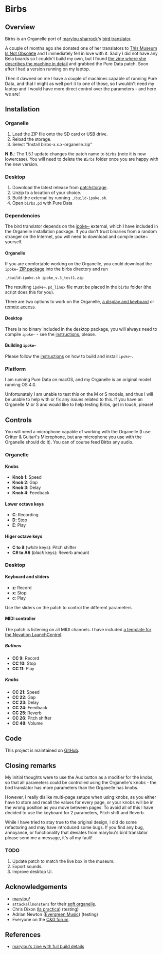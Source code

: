 # Birbs


## Overview

Birbs is an Organelle port of [marylou sharrock][2]'s [bird translator][0].

A couple of months ago she donated one of her translators to
[This Museum Is Not Obsolete][3] and I immediately fell in love with it.
Sadly I did not have any Bela boards so I couldn't build my own, but I found
[the zine where she describes the machine in detail][1] and grabbed
the Pure Data patch. Soon after I had a version running on my laptop.

Then it dawned on me I have a couple of machines capable of running Pure Data,
and that I might as well port it to one of those, so I wouldn't need my laptop
and I would have more direct control over the parameters - and here we are!


## Installation

### Organelle

1. Load the ZIP file onto the SD card or USB drive.
1. Reload the storage.
1. Select "Install birbs-x.x.x-organelle.zip"

**N.B.**: The 1.5.1 update changes the patch name to `birbs` (note it is now
          lowercase). You will need to delete the `Birbs` folder once you are
          happy with the new version.

### Desktop

1. Download the latest release from [patchstorage][13].
1. Unzip to a location of your choice.
1. Build the external by running `./build-ipoke.sh`.
1. Open `birbs.pd` with Pure Data

### Dependencies

The bird translator depends on the [ipoke~][4] external, which I have included
in the Organelle installation package. If you don't trust binaries from a
random stranger on the Internet, you will need to download and compile ipoke~
yourself.

#### Organelle

If you are comfortable working on the Organelle, you could download
the `ipoke~` [ZIP package][15] into the birbs directory and run

``` shell
./build-ipoke.sh ipoke_v.3_test1.zip
```

The resulting `ipoke~.pd_linux` file must be placed in the `birbs` folder (the
script does this for you).

There are two options to work on the Organelle, [a display and keyboard][16]
or [remote access][17].

#### Desktop

There is no binary included in the desktop package, you will always need to
compile `ipoke~` - see the [instructions](IPOKE~.md), please.


#### Building `ipoke~`

Please follow the [instructions](IPOKE~.md) on how to build and install `ipoke~`.

### Platform

I am running Pure Data on macOS, and my Organelle is an original model running
OS 4.0.

Unfortunately I am unable to test this on the M or S models, and thus I will be
unable to help with or fix any issues related to this. If you have an Organelle
M or S and would like to help testing Birbs, get in touch, please!


## Controls

You will need a microphone capable of working with the Organelle (I use
Critter & Guitari's Microphone, but any microphone you use with the Organelle
should do it). You can of course feed Birbs any audio.

### Organelle

#### Knobs

- **Knob 1**: Speed
- **Knob 2**: Gap
- **Knob 3**: Delay
- **Knob 4**: Feedback

#### Lower octave keys

- **C**: Recording
- **D**: Stop
- **E**: Play

#### Higer octave keys

- **C to B** (_white_ keys): Pitch shifter
- **C# to A#** (_black_ keys): Reverb amount

### Desktop

#### Keyboard and sliders

- **z**: Record
- **x**: Stop
- **c**: Play

Use the sliders on the patch to control the different parameters.

#### MIDI controller

The patch is listening on all MIDI channels.
I have included [a template for the Novation LaunchControl](birbs.syx).

##### Buttons

- **CC 9**: Record
- **CC 10**: Stop
- **CC 11**: Play

##### Knobs

- **CC 21**: Speed
- **CC 22**: Gap
- **CC 23**: Delay
- **CC 24**: Feedback
- **CC 25**: Reverb
- **CC 26**: Pitch shifter
- **CC 48**: Volume


## Code

This project is maintained on [GitHub][10].


## Closing remarks

My initial thoughts were to use the Aux button as a modifier for the knobs,
so that all parameters could be controlled using the Organelle's knobs - the
bird translator has more parameters than the Organelle has knobs.

However, I really dislike multi-page setups when using knobs, as you either
have to store and recall the values for every page, or your knobs will be
in the wrong position as you move between pages. To avoid all of this I have
decided to use the keyboard for 2 parameters, Pitch shift and Reverb.

While I have tried to stay true to the original design, I did do some
refactoring and may have introduced some bugs. If you find any bug, annoyance,
or functionality that deviates from marylou's bird translator please send me
a message, it's all my fault!

### TODO

1. Update patch to match the live box in the museum.
1. Export sounds.
1. Improve desktop UI.


## Acknowledgements

* [marylou][5]!
* `attackallmonsters` for their [soft organelle][6].
* Chris Dixon ([la practica][11]) (testing)
* Adrian Newton ([Evergreen Music][12]) (testing)
* Everyone on the [C&G forum][7].


## References

* [marylou's zine with full build details][1]

[0]: https://marylousharrock.com/bird-translator
[1]: https://marylousharrock.com/zine-1
[2]: https://www.instagram.com/marylousharrock/
[3]: https://this-museum-is-not-obsolete.com/
[4]: https://puredata.info/Members/ipoke
[5]: https://marylousharrock.com/
[6]: https://patchstorage.com/organelle-ui-for-desktop/
[7]: https://forum.critterandguitari.com
[10]: https://github.com/pfig/birbs
[11]: https://linktr.ee/lapractica
[12]: https://www.evergreenmusic.uk
[13]: https://patchstorage.com/birds-2/
[14]: https://patchstorage.com/birbs/
[15]: https://puredata.info/Members/ipoke/ipoke_v.3_test1.zip/at_download/file
[16]: https://www.critterandguitari.com/manual?m=Organelle_M_Manual#6.2_Operating_the_Organelle_as_a_Computer
[17]: https://www.critterandguitari.com/manual?m=Organelle_M_Manual#7.2_Editing_Patches_Remotely
